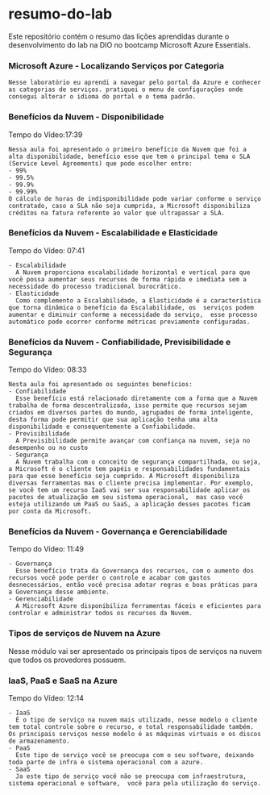 # resumo-do-lab
Este repositório contém o resumo das lições aprendidas durante o desenvolvimento do lab na DIO no bootcamp Microsoft Azure Essentials.

### Microsoft Azure - Localizando Serviços por Categoria 
```
Nesse laboratório eu aprendi a navegar pelo portal da Azure e conhecer as categorias de serviços. pratiquei o menu de configurações onde consegui alterar o idioma do portal e o tema padrão.
```

### Benefícios da Nuvem - Disponibilidade 
Tempo do Vídeo:17:39
```
Nessa aula foi apresentado o primeiro benefício da Nuvem que foi a alta disponibilidade, benefício esse que tem o principal tema o SLA (Service Level Agreements) que pode escolher entre:
- 99%
- 99.5%
- 99.9%
- 99.99%
O cálculo de horas de indisponibilidade pode variar conforme o serviço contratado, caso a SLA não seja cumprida, a Microsoft disponibiliza créditos na fatura referente ao valor que ultrapassar a SLA.
```
### Benefícios da Nuvem - Escalabilidade e Elasticidade 
Tempo do Vídeo: 07:41
```
- Escalabilidade
  A Nuvem proporciona escalabilidade horizontal e vertical para que você possa aumentar seus recursos de forma rápida e imediata sem a necessidade do processo tradicional burocrático.
- Elasticidade
  Como complemento a Escalabilidade, a Elasticidade é a característica que torna dinâmica o benefício da Escalabilidade, os  serviços podem aumentar e diminuir conforme a necessidade do serviço,  esse processo automático pode ocorrer conforme métricas previamente configuradas.
```
### Benefícios da Nuvem - Confiabilidade, Previsibilidade e Segurança 
Tempo do Vídeo: 08:33
```
Nesta aula foi apresentado os seguintes benefícios:
- Confiabilidade
  Esse benefício está relacionado diretamente com a forma que a Nuvem trabalha de forma descentralizada, isso permite que recursos sejam criados em diversos partes do mundo, agrupados de forma inteligente, desta forma pode permitir que sua aplicação tenha uma alta disponibilidade e consequentemente a Confiabilidade.
- Previsibilidade
  A Previsibilidade permite avançar com confiança na nuvem, seja no desempenho ou no custo
- Segurança
  A Nuvem trabalha com o conceito de segurança compartilhada, ou seja, a Microsoft é o cliente tem papéis e responsabilidades fundamentais para que esse benefício seja cumprido. A Microsoft disponibiliza diversas ferramentas mas o cliente precisa implementar. Por exemplo,  se você tem um recurso IaaS vai ser sua responsabilidade aplicar os pacotes de atualização em seu sistema operacional,  mas caso você esteja utilizando um PaaS ou SaaS, a aplicação desses pacotes ficam por conta da Microsoft.
```
### Benefícios da Nuvem - Governança e Gerenciabilidade 
Tempo do Vídeo: 11:49
```
- Governança
  Esse benefício trata da Governança dos recursos, com o aumento dos recursos você pode perder o controle e acabar com gastos desnecessários, então você precisa adotar regras e boas práticas para a Governança desse ambiente.
- Gerenciabilidade
  A Microsoft Azure disponibiliza ferramentas fáceis e eficientes para controlar e administrar todos os recursos da Nuvem.
```
### Tipos de serviços de Nuvem na Azure 
Nesse módulo vai ser apresentado os principais tipos de serviços na nuvem que todos os provedores possuem. 

### IaaS, PaaS e SaaS na Azure
Tempo do Vídeo: 12:14
```
- IaaS
  É o tipo de serviço na nuvem mais utilizado, nesse modelo o cliente tem total controle sobre o recurso, e total responsabilidade também. Os principais serviços nesse modelo é as máquinas virtuais e os discos de armazenamento.
- PaaS
  Este tipo de serviço você se preocupa com o seu software, deixando toda parte de infra e sistema operacional com a azure.
- SaaS
  Ja este tipo de serviço você não se preocupa com infraestrutura, sistema operacional e software,  você para pela utilização do serviço. 
```
